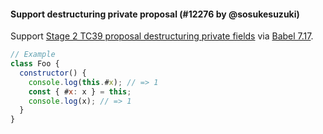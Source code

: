 #### Support destructuring private proposal (#12276 by @sosukesuzuki)

Support [Stage 2 TC39 proposal destructuring private fields](https://github.com/tc39/proposal-destructuring-private) via [Babel 7.17](https://babeljs.io/blog/2022/02/02/7.17.0).

<!-- prettier-ignore -->
```jsx
// Example
class Foo {
  constructor() {
    console.log(this.#x); // => 1
    const { #x: x } = this;
    console.log(x); // => 1
  }
}
```
